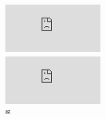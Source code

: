 
[![北岛](https://suruka.eu.org/random/beidao.php)](https://suruka.eu.org "一切都在飞快地旋转，只有你静静地微笑。")

[![北岛](https://suruka.eu.org/random/beidao.php?2)](https://suruka.cf "copy(_feInstance.currentData.contest.description)")

‫
[az](https://www.luogu.com.cn/paste/bkxa0d2p)
‫

‫

‫

‫

‫

‫

‫

‫

‫

‫

‫

‫

‫

‫

‫

‫

‫


‫

‫

‫

‫

‫

‫

‫

‫

‫

‫

‫

‫

‫

‫

‫

‫

‫

‫


‫

‫

‫

‫

‫

‫

‫

‫

‫

‫

‫

‫

‫

‫

‫

‫

‫

‫


‫

‫

‫

‫

‫

‫

‫

‫

‫

‫

‫

‫

‫

‫

‫

‫

‫

‫


‫

‫

‫

‫

‫

‫

‫

‫

‫

‫

‫

‫

‫

‫

‫

‫

‫

‫


‫

‫

‫

‫

‫

‫

‫

‫

‫

‫

‫

‫

‫

‫

‫

‫

‫

‫


‫

‫

‫

‫

‫

‫

‫

‫

‫

‫

‫

‫

‫

‫

‫

‫

‫

‫


‫

‫

‫

‫

‫

‫

‫

‫

‫

‫

‫

‫

‫

‫

‫

‫

‫

‫


‫

‫

‫

‫

‫

‫

‫

‫

‫

‫

‫

‫

‫

‫

‫

‫

‫

‫


‫

‫

‫

‫

‫

‫

‫

‫

‫

‫

‫

‫

‫

‫

‫

‫

‫

‫


‫

‫

‫

‫

‫

‫

‫

‫

‫

‫

‫

‫

‫

‫

‫

‫

‫

‫


‫

‫

‫

‫

‫

‫

‫

‫

‫

‫

‫

‫

‫

‫

‫

‫

‫

‫


‫

‫

‫

‫

‫

‫

‫

‫

‫

‫

‫

‫

‫

‫

‫

‫

‫

‫


‫

‫

‫

‫

‫

‫

‫

‫

‫

‫

‫

‫

‫

‫

‫

‫

‫

‫


‫

‫

‫

‫

‫

‫

‫

‫

‫

‫

‫

‫

‫

‫

‫

‫

‫

‫


‫

‫

‫

‫

‫

‫

‫

‫

‫

‫

‫

‫

‫

‫

‫

‫

‫

‫


‫

‫

‫

‫

‫

‫

‫

‫

‫

‫

‫

‫

‫

‫

‫

‫

‫

‫


‫

‫

‫

‫

‫

‫

‫

‫

‫

‫

‫

‫

‫

‫

‫

‫

‫

‫




![](https://pic4.zhimg.com/v2-167a798e4367f97b17a30ad0db4eb0f7_qhd.gif "流汗黄豆不适者勿看")
